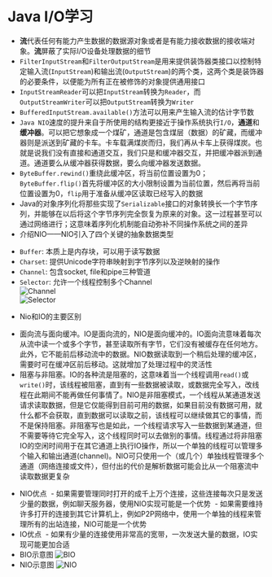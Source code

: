 # Java I/O学习
+ **流**代表任何有能力产生数据的数据源对象或者是有能力接收数据的接收端对象。**流**屏蔽了实际I/O设备处理数据的细节
+ `FilterInputStream`和`FilterOutputStream`是用来提供装饰器类接口以控制特定输入流(`InputStream`)和输出流(`OutputStream`)的两个类，这两个类是装饰器的必要条件，以便能为所有正在被修饰的对象提供通用接口
+ `InputStreamReader`可以把`InputStream`转换为`Reader`，而`OutputStreamWriter`可以把`OutputStream`转换为`Writer`
+ `BufferedInputStream.available()`方法可以用来产生输入流的估计字节数
+ `Java NIO`速度的提升来自于所使用的结构更接近于操作系统执行`I/O`，**通道**和**缓冲器**。可以把它想象成一个煤矿，通道是包含煤层（数据）的矿藏，而缓冲器则是派送到矿藏的卡车。卡车载满煤炭而归，我们再从卡车上获得煤炭。也就是说我们没有直接和通道交互，我们只是和缓冲器交互，并把缓冲器派到通道。通道要么从缓冲器获得数据，要么向缓冲器发送数据。
+ `ByteBuffer.rewind()`重绕此缓冲区，将当前位置设置为0；`ByteBuffer.flip()`首先将缓冲区的大小限制设置为当前位置，然后再将当前位置设置为0，`flip`用于准备从缓冲区读取已经写入的数据
+ Java的对象序列化将那些实现了`Serializable`接口的对象转换长一个字节序列，并能够在以后将这个字节序列完全恢复为原来的对象。这一过程甚至可以通过网络进行；这意味着序列化机制能自动弥补不同操作系统之间的差异
+ 介绍NIO——NIO引入了四个关键的抽象数据类型
 - `Buffer`: 本质上是内存块，可以用于读写数据
 - `Charset`: 提供Unicode字符串映射到字节序列以及逆映射的操作
 - `Channel`: 包含socket, file和pipe三种管道
 - `Selector`: 允许一个线程控制多个Channel  
 ![Channel](http://tutorials.jenkov.com/images/java-nio/overview-channels-buffers.png)  
 ![Selector](http://tutorials.jenkov.com/images/java-nio/overview-selectors.png)
+ Nio和IO的主要区别
 - 面向流与面向缓冲。IO是面向流的，NIO是面向缓冲的。IO面向流意味着每次从流中读一个或多个字节，甚至读取所有字节，它们没有被缓存在任何地方。此外，它不能前后移动流中的数据。NIO数据读取到一个稍后处理的缓冲区，需要时可在缓冲区前后移动。这就增加了处理过程中的灵活性
 - 阻塞与非阻塞。IO的各种流是阻塞的，这意味着当一个线程调用`read()`或`write()`时，该线程被阻塞，直到有一些数据被读取，或数据完全写入，改线程在此期间不能再做任何事情了。NIO是非阻塞模式，一个线程从某通道发送请求读取数据，但是它仅能得到目前可用的数据，如果目前没有数据可用，就什么都不会获取，直到数据可以读取之前，该线程可以继续做其它的事情，而不是保持阻塞。非阻塞写也是如此，一个线程请求写入一些数据到某通道，但不需要等待它完全写入，这个线程同时可以去做别的事情。线程通过将非阻塞IO的空闲时间用于在其它通道上执行IO操作，所以一个单独的线程可以管理多个输入和输出通道(channel)。NIO可只使用一个（或几个）单独线程管理多个通道（网络连接或文件），但付出的代价是解析数据可能会比从一个阻塞流中读取数据更复杂
 + NIO优点
  - 如果需要管理同时打开的成千上万个连接，这些连接每次只是发送少量的数据，例如聊天服务器，使用NIO实现可能是一个优势
  - 如果需要维持许多打开的连接到其它计算机上，例如P2P网络中，使用一个单独的线程来管理所有的出站连接，NIO可能是一个优势
 + IO优点
  - 如果有少量的连接使用非常高的宽带，一次发送大量的数据，IO实现可能更加合适
 + BIO示意图
![BIO](http://img.blog.csdn.net/20150507161118213?watermark/2/text/aHR0cDovL2Jsb2cuY3Nkbi5uZXQvaHVodWlfY3M=/font/5a6L5L2T/fontsize/400/fill/I0JBQkFCMA==/dissolve/70/gravity/Center)
 + NIO示意图
![NIO](http://img.blog.csdn.net/20150507165828514?watermark/2/text/aHR0cDovL2Jsb2cuY3Nkbi5uZXQvaHVodWlfY3M=/font/5a6L5L2T/fontsize/400/fill/I0JBQkFCMA==/dissolve/70/gravity/Center)
